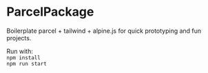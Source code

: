 # ParcelPackage
Boilerplate parcel + tailwind + alpine.js for quick prototyping and fun projects.  

Run with:  
`npm install`  
`npm run start`